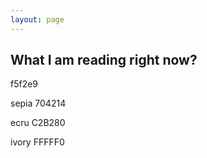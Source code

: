 ```yaml
---
layout: page
---
```


## What I am reading right now?

f5f2e9

sepia 704214

ecru C2B280

ivory FFFFF0
